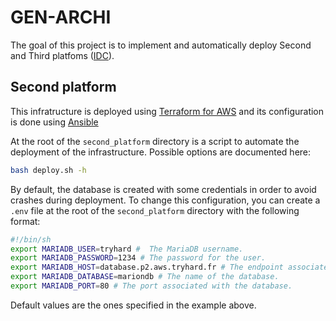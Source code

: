 # GEN-ARCHI

The goal of this project is to implement and automatically deploy  Second and Third platfoms ([IDC](https://en.wikipedia.org/wiki/Third_platform)).

## Second platform

This infratructure is deployed using [Terraform for AWS](https://registry.terraform.io/providers/hashicorp/aws/latest) and its configuration is done using [Ansible](https://docs.ansible.com/)

At the root of the `second_platform` directory is a script to automate the deployment of the infrastructure. Possible options are documented here:
```bash
bash deploy.sh -h
```

By default, the database is created with some credentials in order to avoid crashes during deployment. To change this configuration, you can create a `.env` file at the root of the `second_platform` directory with the following format:

```bash
#!/bin/sh
export MARIADB_USER=tryhard #  The MariaDB username.
export MARIADB_PASSWORD=1234 # The password for the user.
export MARIADB_HOST=database.p2.aws.tryhard.fr # The endpoint associated with the database.
export MARIADB_DATABASE=mariondb # The name of the database.
export MARIADB_PORT=80 # The port associated with the database.
```

Default values are the ones specified in the example above.